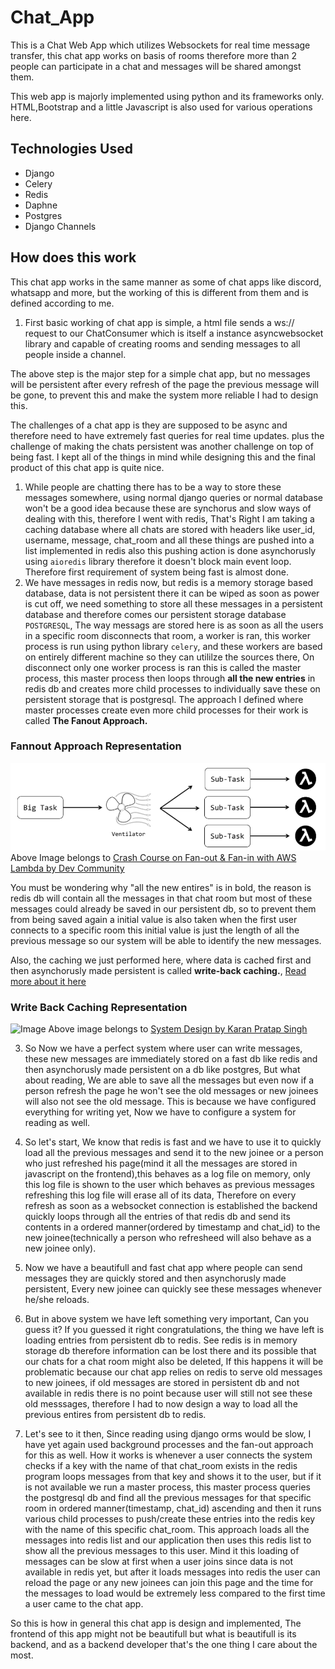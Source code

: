 # Chat_App
This is a Chat Web App which utilizes Websockets for real time message transfer, this chat app works on basis of rooms therefore more than 2 people can participate in a chat and messages will be shared amongst them.

This web app is majorly implemented using python and its frameworks only. HTML,Bootstrap and a little Javascript is also used for various operations here.

## Technologies Used
- Django
- Celery
- Redis
- Daphne
- Postgres
- Django Channels

## How does this work

This chat app works in the same manner as some of chat apps like discord, whatsapp and more, but the working of this is different from them and is defined according to me.

1. First basic working of chat app is simple, a html file sends a ws:// request to our ChatConsumer which is itself a instance asyncwebsocket library and capable of creating rooms and sending messages to all people inside a channel.

The above step is the major step for a simple chat app, but no messages will be persistent after every refresh of the page the previous message will be gone, to prevent this and make the system more reliable I had to design this.

The challenges of a chat app is they are supposed to be async and therefore need to have extremely fast queries for real time updates.
plus the challenge of making the chats persistent was another challenge on top of being fast. I kept all of the things in mind while designing this and the final product of this chat app is quite nice.

1. While people are chatting there has to be a way to store these messages somewhere, using normal django queries or normal database won't be a good idea because these are synchorus and slow ways of dealing with this, therefore I went with redis, That's Right I am taking a caching database where all chats are stored with headers like user_id, username, message, chat_room and all these things are pushed into a list implemented in redis also this pushing action is done asynchorusly using `aioredis` library therefore it doesn't block main event loop. Therefore first requirement of system being fast is almost done.
2. We have messages in redis now, but redis is a memory storage based database, data is not persistent there it can be wiped as soon as power is cut off, we need something to store all these messages in a persistent database and therefore comes our persistent storage database `POSTGRESQL`, The way messags are stored here is as soon as all the users in a specific room disconnects that room, a worker is ran, this worker process is run using python library `celery`, and these workers are based on entirely different machine so they can utililze the sources there, On disconnect only one worker process is ran this is called the master process, this master process then loops through **all the new entries** in redis db and creates more child processes to individually save these on persistent storage that is postgresql. The approach I defined where master processes create even more child processes for their work is called **The Fanout Approach.**

### Fannout Approach Representation
![Image](Images/Dev_Community_Fannout_IMG.png)
Above Image belongs to [Crash Course on Fan-out & Fan-in with AWS Lambda by Dev Community](https://dev.to/byrro/crash-course-on-fan-out-fan-in-with-aws-lambda-47g0)

You must be wondering why "all the new entires" is in bold, the reason is redis db will contain all the messages in that chat room but most of these messages could already be saved in our persistent db, so to prevent them from being saved again a initial value is also taken when the first user connects to a specific room this initial value is just the length of all the previous message so our system will be able to identify the new messages. 

Also, the caching we just performed here, where data is cached first and then asynchorusly made persistent is called **write-back caching.**, [Read more about it here](https://github.com/karanpratapsingh/system-design#write-back-cache)
### Write Back Caching Representation
![Image](https://raw.githubusercontent.com/karanpratapsingh/portfolio/master/public/static/courses/system-design/chapter-I/caching/write-back-cache.png)
Above image belongs to [System Design by Karan Pratap Singh](https://github.com/karanpratapsingh/system-design)

3. So Now we have a perfect system where user can write messages, these new messages are immediately stored on a fast db like redis and then asynchorusly made persistent on a db like postgres, But what about reading, We are able to save all the messages but even now if a person refresh the page he won't see the old messages or new joinees will also not see the old message.
This is because we have configured everything for writing yet, Now we have to configure a system for reading as well.

4. So let's start, We know that redis is fast and we have to use it to quickly load all the previous messages and send it to the new joinee or a person who just refreshed his page(mind it all the messages are stored in javascript on the frontend),this behaves as a log file on memory, only this log file is shown to the user which behaves as previous messages refreshing this log file will erase all of its data, Therefore on every refresh as soon as a websocket connection is established the backend quickly loops through all the entries of that redis db and send its contents in a ordered manner(ordered by timestamp and chat_id) to the new joinee(technically a person who refresheed will also behave as a new joinee only).

5. Now we have a beautifull and fast chat app where people can send messages they are quickly stored and then asynchorusly made persistent, Every new joinee can quickly see these messages whenever he/she reloads.

6. But in above system we have left something very important, Can you guess it?
If you guessed it right congratulations, the thing we have left is loading entries from persistent db to redis. See redis is in memory storage db therefore information can be lost there and its possible that our chats for a chat room might also be deleted, If this happens it will be problematic because our chat app relies on redis to serve old messages to new joinees, if old messages are stored in persistent db and not available in redis there is no point because user will still not see these old messsages, therefore I had to now design a way to load all the previous entires from persistent db to redis.

7. Let's see to it then, Since reading using django orms would be slow, I have yet again used background processes and the fan-out approach for this as well. How it works is whenever a user connects the system checks if a key with the name of that chat_room exists in the redis program loops messages from that key and shows it to the user, but if it is not available we run a master process, this master process queries the postgresql db and find all the previous messages for that specific room in ordered manner(timestamp, chat_id) ascending and then it runs various child processes to push/create these entries into the redis key with the name of this specific chat_room. This approach loads all the messages into redis list and our application then uses this redis list to show all the previous messages to this user. Mind it this loading of messages can be slow at first when a user joins since data is not available in redis yet, but after it loads messages into redis the user can reload the page or any new joinees can join this page and the time for the messages to load would be extremely less compared to the first time a user came to the chat app.

So this is how in general this chat app is design and implemented, The frontend of this app might not be beautifull but what is beautifull is its backend, and as a backend developer that's the one thing I care about the most.
